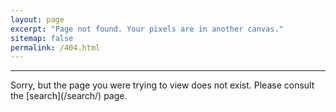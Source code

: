 ```yaml
---
layout: page
excerpt: "Page not found. Your pixels are in another canvas."
sitemap: false
permalink: /404.html
---
```


<hr/>
<div class="page">
  <p class="lead">Sorry, but the page you were trying to view does not exist. Please consult the [search](/search/) page.</p>
</div>

